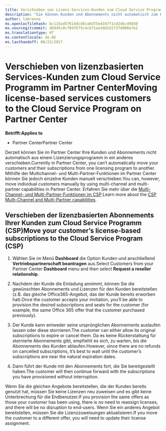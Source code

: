 ```yaml
---
title: Verschieben von Lizenz-Services-Kunden zum Cloud Service Programm im Partner Center | Partner Center
description: "Sie können Kunden und Abonnements nicht automatisch zum Partner Center verschieben. Sie können dies jedoch manuell erledigen."
author: labrenne
ms.openlocfilehash: bc115ad57614dc48ca8d75e4347f1cd2dbcd9d50
ms.sourcegitcommit: db945c0cf04f675c4cb71ae3dd1d1737d086e7e2
ms.translationtype: HT
ms.contentlocale: de-DE
ms.lasthandoff: 08/23/2017
---
```

# <a name="moving-license-based-services-customers-to-the-cloud-service-program-on-partner-center"></a><span data-ttu-id="853d7-103">Verschieben von lizenzbasierten Services-Kunden zum Cloud Service Programm im Partner Center</span><span class="sxs-lookup"><span data-stu-id="853d7-103">Moving license-based services customers to the Cloud Service Program on Partner Center</span></span>

**<span data-ttu-id="853d7-104">Betrifft:</span><span class="sxs-lookup"><span data-stu-id="853d7-104">Applies to</span></span>**

-  <span data-ttu-id="853d7-105">Partner Center</span><span class="sxs-lookup"><span data-stu-id="853d7-105">Partner Center</span></span>

<span data-ttu-id="853d7-106">Derzeit können Sie im Partner Center Ihre Kunden und Abonnements nicht automatisch aus einem Lizenzierungsprogramm in ein anderes verschieben.</span><span class="sxs-lookup"><span data-stu-id="853d7-106">Currently in Partner Center, you can’t automatically move your customers and their subscriptions from one licensing program to another.</span></span> <span data-ttu-id="853d7-107">Mithilfe der Multichannel- und Multi-Partner-Funktionen im Partner Center können Sie jedoch einzelne Kunden manuell verschieben.</span><span class="sxs-lookup"><span data-stu-id="853d7-107">You can, however, move individual customers manually by using multi-channel and multi-partner capabilities in Partner Center.</span></span> <span data-ttu-id="853d7-108">Erfahren Sie mehr über die [Multi-Channel- und Multi-Partner-Funktionen im CSP](https://microsoft.sharepoint.com/sites/infopedia/pages/layouts/KCDoc.aspx?k=G03KC-1-5871).</span><span class="sxs-lookup"><span data-stu-id="853d7-108">Learn more about the [CSP Multi-Channel and Multi-Partner capabilities](https://microsoft.sharepoint.com/sites/infopedia/pages/layouts/KCDoc.aspx?k=G03KC-1-5871).</span></span> 

## <a name="move-your-customers-license-based-subscriptions-to-the-cloud-service-program-csp"></a><span data-ttu-id="853d7-109">Verschieben der lizenzbasierten Abonnements Ihrer Kunden zum Cloud Service Programm (CSP)</span><span class="sxs-lookup"><span data-stu-id="853d7-109">Move your customer’s license-based subscriptions to the Cloud Service Program (CSP)</span></span>

1. <span data-ttu-id="853d7-110">Wählen Sie im Menü **Dashboard** die Option Kunden und anschließend **Vertriebspartnerschaft beantragen** aus.</span><span class="sxs-lookup"><span data-stu-id="853d7-110">Select Customers from your Partner Center **Dashboard** menu and then select **Request a reseller relationship**.</span></span>

2. <span data-ttu-id="853d7-111">Nachdem der Kunde die Einladung annimmt, können Sie die gewünschten Abonnements und Lizenzen für den Kunden bereitstellen (z.B. das gleiche Office365-Angebot, das der Kunde bereits erworben hat).</span><span class="sxs-lookup"><span data-stu-id="853d7-111">Once the customer accepts your invitation, you’ll be able to  provision the desired subscriptions and seats for the customer (for example, the same Office 365 offer that the customer purchased previously).</span></span> 

3. <span data-ttu-id="853d7-112">Der Kunde kann entweder seine ursprünglichen Abonnements auslaufen lassen oder diese stornieren.</span><span class="sxs-lookup"><span data-stu-id="853d7-112">The customer can either allow its original subscriptions to expire or cancel them.</span></span> <span data-ttu-id="853d7-113">Da es keine Rückerstattung für stornierte Abonnements gibt, empfiehlt es sich, zu warten, bis die Abonnements des Kunden ablaufen.</span><span class="sxs-lookup"><span data-stu-id="853d7-113">However, since there are no refunds on cancelled subscriptions, it’s best to wait until the customer’s subscriptions are near the natural expiration dates.</span></span>

4. <span data-ttu-id="853d7-114">Dann führt der Kunde mit den Abonnements fort, die Sie bereitgestellt haben.</span><span class="sxs-lookup"><span data-stu-id="853d7-114">The customer will then continue forward with the subscriptions you have provisioned without interruption.</span></span>

<span data-ttu-id="853d7-115">Wenn Sie die gleichen Angebote bereitstellen, die der Kunden bereits genutzt hat, müssen Sie keine Lizenzen neu zuweisen und es gibt keine Unterbrechung für die Endbenutzer.</span><span class="sxs-lookup"><span data-stu-id="853d7-115">If you provision the same offers as those your customer has been using, there is no need to reassign licenses, and there will be no disruption to end-users.</span></span> <span data-ttu-id="853d7-116">Wenn Sie ein anderes Angebot bereitstellen, müssen Sie die Lizenzzuweisungen aktualisieren.</span><span class="sxs-lookup"><span data-stu-id="853d7-116">If you move the customer to a different offer, you will need to update their license assignment.</span></span>

